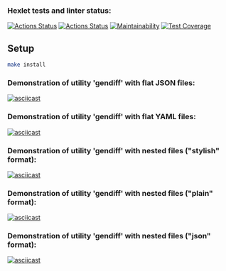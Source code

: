 ### Hexlet tests and linter status:
[![Actions Status](https://github.com/gaivanchi/frontend-project-46/workflows/hexlet-check/badge.svg)](https://github.com/gaivanchi/frontend-project-46/actions)
[![Actions Status](https://github.com/gaivanchi/frontend-project-46/actions/workflows/github-check.yml/badge.svg)](https://github.com/gaivanchi/frontend-project-46/actions/workflows/github-check.yml)
[![Maintainability](https://api.codeclimate.com/v1/badges/677bcb06ff97dea512f5/maintainability)](https://codeclimate.com/github/gaivanchi/frontend-project-46/maintainability)
[![Test Coverage](https://api.codeclimate.com/v1/badges/677bcb06ff97dea512f5/test_coverage)](https://codeclimate.com/github/gaivanchi/frontend-project-46/test_coverage)

## Setup
```sh
make install
```

### Demonstration of utility 'gendiff' with flat JSON files:
[![asciicast](https://asciinema.org/a/QBC7umYB53UOvpodO0lZjkJbt.svg)](https://asciinema.org/a/QBC7umYB53UOvpodO0lZjkJbt)

### Demonstration of utility 'gendiff' with flat YAML files:
[![asciicast](https://asciinema.org/a/FIi8qQj7q0MIQ1KZh2DPt92ZF.svg)](https://asciinema.org/a/FIi8qQj7q0MIQ1KZh2DPt92ZF)

### Demonstration of utility 'gendiff' with nested files ("stylish" format):
[![asciicast](https://asciinema.org/a/pc4zYB0IXeYIK3cJOGl3km14z.svg)](https://asciinema.org/a/pc4zYB0IXeYIK3cJOGl3km14z)

### Demonstration of utility 'gendiff' with nested files ("plain" format):
[![asciicast](https://asciinema.org/a/Gnyi47AaxFrEmBcbzbvRY2kmV.svg)](https://asciinema.org/a/Gnyi47AaxFrEmBcbzbvRY2kmV)

### Demonstration of utility 'gendiff' with nested files ("json" format):
[![asciicast](https://asciinema.org/a/06GPxiGNJzfJyop1YCbHUOxuR.svg)](https://asciinema.org/a/06GPxiGNJzfJyop1YCbHUOxuR)

